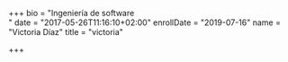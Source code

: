 +++
bio = "Ingeniería de software<br/>"
date = "2017-05-26T11:16:10+02:00"
enrollDate = "2019-07-16"
name = "Victoria Díaz"
title = "victoria"

+++

